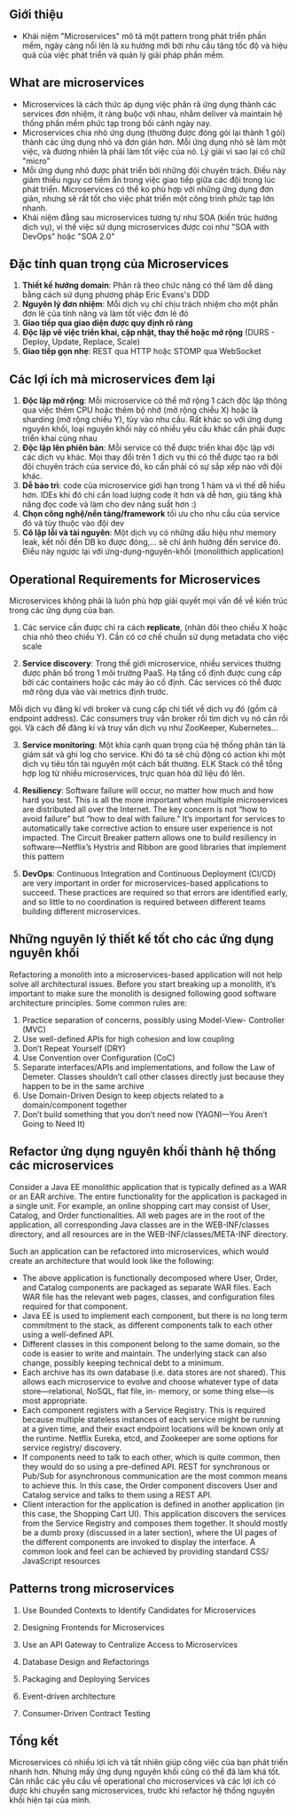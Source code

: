 ## Giới thiệu
- Khái niệm "Microservices" mô tả một pattern trong phát triển phần mềm, ngày càng nổi lên là xu hướng mới bởi nhu cầu tăng tốc độ và hiệu quả của việc phát triển và quản lý giải pháp phần mềm. 

## What are microservices
- Microservices là cách thức áp dụng việc phân rã ứng dụng thành các services đơn nhiệm, ít ràng buộc với nhau, nhằm deliver và maintain hệ thống phần mềm phức tạp trong bối cảnh ngày nay.
- Microservices chia nhỏ ứng dụng (thường được đóng gói lại thành 1 gói) thành các ứng dụng nhỏ và đơn giản hơn. Mỗi ứng dụng nhỏ sẽ làm một việc, và đương nhiên là phải làm tốt việc của nó. Lý giải vì sao lại có chữ "micro"
- Mỗi ứng dụng nhỏ được phát triển bởi những đội chuyên trách. Điều này giảm thiểu nguy cơ tiềm ẩn trong việc giao tiếp giữa các đội trong lúc phát triển. Microservices có thể ko phù hợp với những ứng dụng đơn giản, nhưng sẽ rất tốt cho việc phát triển một công trình phức tạp lớn nhanh.
- Khái niệm đằng sau microservices tương tự như SOA (kiến trúc hướng dịch vụ), vì thế việc sử dụng microservices được coi như "SOA with DevOps" hoặc "SOA 2.0"

## Đặc tính quan trọng của Microservices
1. __Thiết kế hướng domain__: Phân rã theo chức năng có thể làm dễ dàng bằng cách sử dụng phương pháp Eric Evans's DDD
2. __Nguyên lý đơn nhiệm__: Mỗi dịch vụ chỉ chịu trách nhiệm cho một phần đơn lẻ của tính năng và làm tốt việc đơn lẻ đó
3. __Giao tiếp qua giao diện được quy định rõ ràng__
4. __Độc lập về việc triển khai, cập nhật, thay thế hoặc mở rộng__ (DURS - Deploy, Update, Replace, Scale)
5. __Giao tiếp gọn nhẹ__: REST qua HTTP hoặc STOMP qua WebSocket

## Các lợi ích mà microservices đem lại
1. __Độc lập mở rộng__: Mỗi microservice có thể mở rộng 1 cách độc lập thông qua việc thêm CPU hoặc thêm bộ nhớ (mở rộng chiều X)
hoặc là sharding (mở rộng chiều Y), tùy vào nhu cầu. Rất khác so với ứng dụng nguyên khối, loại nguyên khối này có nhiều yêu cầu khác
cần phải được triển khai cùng nhau
2. __Độc lập lên phiên bản__: Mỗi service có thể được triển khai độc lập với các dịch vụ khác. Mọi thay đổi trên 1 dịch vụ thì có thể
được tạo ra bởi đội chuyên trách của service đó, ko cần phải có sự sắp xếp nào với đội khác.
3. __Dễ bảo trì__: code của microservice giới hạn trong 1 hàm và vì thế dễ hiểu hơn. IDEs khi đó chỉ cần load lượng code ít hơn và dễ hơn,
giú tăng khả năng đọc code và làm cho dev năng suất hơn :)
4. __Chọn công nghệ/nền tảng/framework__ tối ưu cho nhu cầu của service đó và tùy thuộc vào đội dev
5. __Cô lập lỗi và tài nguyên__: Một dịch vụ có những dấu hiệu như memory leak, kết nối đến DB ko được đóng,... sẽ chỉ ảnh hưởng đến service
đó. Điều này ngược lại với ứng-dụng-nguyên-khối (monolithich application)

## Operational Requirements for Microservices
Microservices không phải là luôn phù hợp giải quyết mọi vấn đề về kiến trúc trong các ứng dụng của bạn.

1. Các service cần được chỉ ra cách __replicate__, (nhân đôi theo chiều X hoặc chia nhỏ theo chiều Y). Cần có cơ chế chuẩn sử dụng metadata cho việc scale

2. __Service discovery__: Trong thế giới microservice, nhiều services thường được phân bố trong 1 môi trường PaaS. Hạ tầng cố định
được cung cấp bởi các containers hoặc các máy ảo cố định. Các services có thể được mở rộng dựa vào vài metrics định trước.

 Mỗi dịch vụ đăng kí với broker và cung cấp chi tiết về dịch vụ đó (gồm cả endpoint address). Các consumers truy vấn broker rồi tìm dịch vụ nó cần rồi gọi. Và cách để đăng kí và truy vấn dịch vụ như ZooKeeper, Kubernetes...

3. __Service monitoring__: 
Một khía cạnh quan trọng của hệ thống phân tán là giám sát và ghi log cho service. Khi đó ta sẽ chủ động có action khi một dịch vụ tiêu tốn tài nguyên một cách bất thường. ELK Stack có thể tổng hợp log từ nhiều microservices, trực quan hóa dữ liệu đó lên.

4. __Resiliency__: Software failure will occur, no matter how much and how hard you test. This is all the more important when multiple microservices are distributed all over the Internet. The key concern is not “how to avoid failure” but “how to deal with failure.” It’s important for services to automatically take corrective action to ensure user experience is not impacted. The Circuit Breaker pattern allows one to build resiliency in software—Netflix’s Hystrix and Ribbon are good libraries that implement this pattern

5. __DevOps__: Continuous Integration and Continuous Deployment (CI/CD) are very important in order for microservices-based applications to succeed. These practices are required so that errors are identified early, and so little to no coordination is required between different teams building different microservices.

## Những nguyên lý thiết kế tốt cho các ứng dụng nguyên khối
Refactoring a monolith into a microservices-based application will not help solve all architectural issues. Before you start breaking up a monolith, it’s important to make sure the monolith is designed following good software architecture principles. Some common rules are:

 1. Practice separation of concerns, possibly using Model-View- Controller (MVC)
 2. Use well-defined APIs for high cohesion and low coupling
 3. Don’t Repeat Yourself (DRY)
 4. Use Convention over Configuration (CoC)
 5. Separate interfaces/APIs and implementations, and follow the Law of Demeter. Classes shouldn’t call other classes directly just because they happen to be in the same archive
 6. Use Domain-Driven Design to keep objects related to a domain/component together
 7. Don’t build something that you don’t need now (YAGNI—You Aren’t Going to Need It)

## Refactor ứng dụng nguyên khối thành hệ thống các microservices
Consider a Java EE monolithic application that is typically defined as a WAR or an EAR archive. The entire functionality for the application is packaged in a single unit. For example, an online shopping cart may consist of User, Catalog, and Order functionalities. All web pages are in the root of the application, all corresponding Java classes are in the WEB-INF/classes directory, and all resources are in the WEB-INF/classes/META-INF directory.

Such an application can be refactored into microservices, which would create an architecture that would look like the following:

 - The above application is functionally decomposed where User, Order, and Catalog components are packaged as separate WAR files. Each WAR file has the relevant web pages, classes, and configuration files required for that component.
 - Java EE is used to implement each component, but there is no long term commitment to the stack, as different components talk to each other using a well-defined API.
 - Different classes in this component belong to the same domain, so the code is easier to write and maintain. The underlying stack can also change, possibly keeping technical debt to a minimum.
 - Each archive has its own database (i.e. data stores are not shared). This allows each microservice to evolve and choose whatever type of data store—relational, NoSQL, flat file, in- memory, or some thing else—is most appropriate.
 - Each component registers with a Service Registry. This is required because multiple stateless instances of each service might be running at a given time, and their exact endpoint locations will be known only at the runtime. Netflix Eureka, etcd, and Zookeeper are some options for service registry/ discovery.
 - If components need to talk to each other, which is quite common, then they would do so using a pre-defined API. REST for synchronous or Pub/Sub for asynchronous communication are the most common means to achieve this. In this case, the Order component discovers User and Catalog service and talks to them using a REST API.
 - Client interaction for the application is defined in another application (in this case, the Shopping Cart UI). This application discovers the services from the Service Registry and composes them together. It should mostly be a dumb proxy (discussed in a later section), where the UI pages of the different components are invoked to display the interface. A common look and feel can be achieved by providing standard CSS/ JavaScript resources

## Patterns trong microservices
1. Use Bounded Contexts to Identify Candidates for Microservices

2. Designing Frontends for Microservices

3. Use an API Gateway to Centralize Access to Microservices

4. Database Design and Refactorings

5. Packaging and Deploying Services

6. Event-driven architecture

7. Consumer-Driven Contract Testing

## Tổng kết
Microservices có nhiều lợi ích và tất nhiên giúp công việc của bạn phát triển nhanh hơn. Nhưng mấy ứng dụng nguyên khối cũng có thể đã làm khá tốt. Cân nhắc các yêu cầu về operational cho microservices và các lợi ích có được khi chuyển sang microservices, trước khi refactor hệ thống nguyên khối hiện tại của mình.
